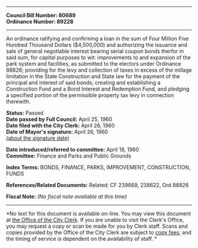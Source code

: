 * * * * *  
  
**Council Bill Number: [](#h0)[](#h2)80689**   
**Ordinance Number: 89228**  
  
* * * * *  
  
An ordinance ratifying and confirming a loan in the sum of Four Million Five Hundred Thousand Dollars ($4,500,000) and authorizing the issuance and sale of general negotiable interest bearing serial coupon bonds therfor in said sum, for capital purposes to wit: improvements to and expansion of the park system and facilities, as submitted to the electors under Ordinance 88826; providing for the levy and collection of taxes in excess of the millage limitation in the State Construction and State law for the payment of the principal and interest of said bonds; creating and establishing a Construction Fund and a Bond Interest and Redemption Fund, and pledging a specified portion of the permissible property tax levy in connection therewith.  
  
**Status:** Passed   
**Date passed by Full Council:** April 25, 1960   
**Date filed with the City Clerk:** April 26, 1960   
**Date of Mayor's signature:** April 26, 1960   
[(about the signature date)](/~public/approvaldate.htm)   
  
  
**Date introduced/referred to committee:** April 18, 1960   
**Committee:** Finance and Parks and Public Grounds   
  
**Index Terms:** BONDS, FINANCE, PARKS, IMPROVEMENT, CONSTRUCTION, FUNDS  
  
**References/Related Documents:** Related: CF 239669, 238622, Ord 88826  
  
**Fiscal Note:** *(No fiscal note available at this time)*  
  
* * * * *  
  
*No text for this document is available on-line. You may view this document at [the Office of the City Clerk](http://www.seattle.gov/leg/clerk/contactUs.htm). If you are unable to visit the Clerk's Office, you may request a copy or scan be made for you by Clerk staff. Scans and copies provided by the Office of the City Clerk are subject to [copy fees](http://clerk.seattle.gov/~public/clerkfees.htm), and the timing of service is dependent on the availability of staff. *  
  
  
